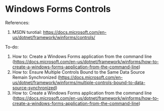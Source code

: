 # Windows Forms Controls
References:
1. MSDN turotial: https://docs.microsoft.com/en-us/dotnet/framework/winforms/controls/

To-do:
1. How to: Create a Windows Forms application from the command line (https://docs.microsoft.com/en-us/dotnet/framework/winforms/how-to-create-a-windows-forms-application-from-the-command-line)
2. How to: Ensure Multiple Controls Bound to the Same Data Source Remain Synchronized (https://docs.microsoft.com/en-us/dotnet/framework/winforms/multiple-controls-bound-to-data-source-synchronized)
3. How to: Create a Windows Forms application from the command line (https://docs.microsoft.com/en-us/dotnet/framework/winforms/how-to-create-a-windows-forms-application-from-the-command-line)
